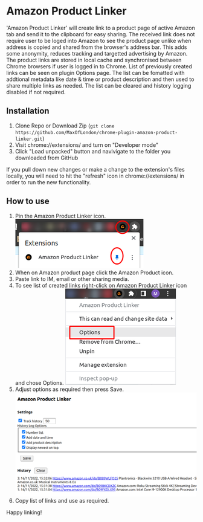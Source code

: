 # Amazon Product Linker

'Amazon Product Linker' will create link to a product page of active Amazon tab and send it to the clipboard for easy sharing. The received link does not require user to be loged into Amazon to see the product page unlike when address is copied and shared from the browser's address bar. This adds some anonymity, reduces tracking and targetted advertising by Amazon. The product links are stored in local cache and synchronised between Chrome browsers if user is logged in to Chrome. List of previously created links can be seen on plugin Options page. The list can be fomatted with addtional metadata like date & time or product description and then used to share multiple links as needed. The list can be cleared and history logging disabled if not required. 

## Installation
1. Clone Repo or Download Zip (```git clone https://github.com/MaxOfLondon/chrome-plugin-amazon-product-linker.git```)
2. Visit chrome://extensions/ and turn on "Developer mode"
3. Click "Load unpacked" button and navivigate to the folder you downloaded from GitHub

If you pull down new changes or make a change to the extension's files locally, you will need to hit the "refresh" icon in chrome://extensions/ in order to run the new functionality.

## How to use
1. Pin the Amazon Product Linker icon.
![](images/apl-pin.png)
2. When on Amazon product page click the Amazon Product icon.
3. Paste link to IM, email or other sharing media.
4. To see list of created links right-click on Amazon Product Linker icon and chose Options.
![](images/apl-menu-options.png)
5. Adjust options as required then press Save.
![](images/apl-options.png)
6. Copy list of links and use as required.

Happy linking!
